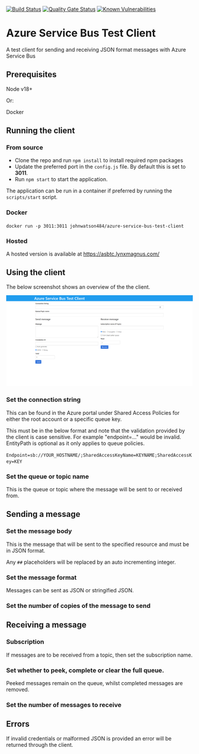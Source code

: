 [![Build Status](https://johnwatson484.visualstudio.com/John%20D%20Watson/_apis/build/status/johnwatson484.azure-service-bus-test-client?branchName=master)](https://johnwatson484.visualstudio.com/John%20D%20Watson/_build/latest?definitionId=24&branchName=master)
[![Quality Gate Status](https://sonarcloud.io/api/project_badges/measure?project=johnwatson484_azure-service-bus-test-client&metric=alert_status)](https://sonarcloud.io/dashboard?id=johnwatson484_azure-service-bus-test-client)
[![Known Vulnerabilities](https://snyk.io/test/github/johnwatson484/azure-service-bus-test-client/badge.svg)](https://snyk.io/test/github/johnwatson484/azure-service-bus-test-client)

# Azure Service Bus Test Client
A test client for sending and receiving JSON format messages with Azure Service Bus

## Prerequisites
Node v18+

Or:  

Docker

## Running the client
### From source
- Clone the repo and run `npm install` to install required npm packages
- Update the preferred port in the `config.js` file.  By default this is set to **3011**.
- Run `npm start` to start the application.

The application can be run in a container if preferred by running the `scripts/start` script.

### Docker
`docker run -p 3011:3011 johnwatson484/azure-service-bus-test-client`

### Hosted
A hosted version is available at https://asbtc.lynxmagnus.com/

## Using the client
The below screenshot shows an overview of the the client.

![Client Screenshot](/docs/screenshot.png "Client Screenshot")

### Set the connection string
This can be found in the Azure portal under Shared Access Policies for either the root account or a specific queue key.

This must be in the below format and note that the validation provided by the client is case sensitive.  For example "endpoint=..." would be invalid.  EntityPath is optional as it only applies to queue policies.

`Endpoint=sb://YOUR_HOSTNAME/;SharedAccessKeyName=KEYNAME;SharedAccessKey=KEY`

### Set the queue or topic name
This is the queue or topic where the message will be sent to or received from.

## Sending a message
### Set the message body
This is the message that will be sent to the specified resource and must be in JSON format.  

Any `##` placeholders will be replaced by an auto incrementing integer.

### Set the message format
Messages can be sent as JSON or stringified JSON.

### Set the number of copies of the message to send

## Receiving a message
### Subscription
If messages are to be received from a topic, then set the subscription name.

### Set whether to peek, complete or clear the full queue.
Peeked messages remain on the queue, whilst completed messages are removed.

### Set the number of messages to receive

## Errors
If invalid credentials or malformed JSON is provided an error will be returned through the client.
